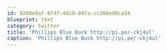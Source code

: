 ```yaml
---
id: 9260e8af-8f4f-4dc9-84fa-cc208ed8ca34
blueprint: text
category: twitter
title: 'Phillips Blue Buck http://pi.pe/-ckj4ul'
caption: 'Phillips Blue Buck http://pi.pe/-ckj4ul'
---
```

